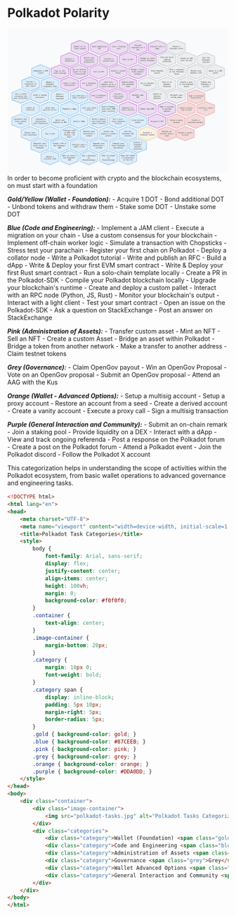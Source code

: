 # Polkadot Polarity
![](images/DAO_Polkadot.jpeg)
In order to become proficient with crypto and the blockchain ecosystems, on must start with a foundation

***Gold/Yellow (Wallet - Foundation):***
        - Acquire 1 DOT
        - Bond additional DOT
        - Unbond tokens and withdraw them
        - Stake some DOT
        - Unstake some DOT

***Blue (Code and Engineering):***
        - Implement a JAM client
        - Execute a migration on your chain
        - Use a custom consensus for your blockchain
        - Implement off-chain worker logic
        - Simulate a transaction with Chopsticks
        - Stress test your parachain
        - Register your first chain on Polkadot
        - Deploy a collator node
        - Write a Polkadot tutorial
        - Write and publish an RFC
        - Build a dApp
        - Write & Deploy your first EVM smart contract
        - Write & Deploy your first Rust smart contract
        - Run a solo-chain template locally
        - Create a PR in the Polkadot-SDK
        - Compile your Polkadot blockchain locally
        - Upgrade your blockchain's runtime
        - Create and deploy a custom pallet
        - Interact with an RPC node (Python, JS, Rust)
        - Monitor your blockchain's output
        - Interact with a light client
        - Test your smart contract
        - Open an issue on the Polkadot-SDK
        - Ask a question on StackExchange
        - Post an answer on StackExchange

***Pink (Administration of Assets):***
        - Transfer custom asset
        - Mint an NFT
        - Sell an NFT
        - Create a custom Asset
        - Bridge an asset within Polkadot
        - Bridge a token from another network
        - Make a transfer to another address
        - Claim testnet tokens

***Grey (Governance):***
        - Claim OpenGov payout
        - Win an OpenGov Proposal
        - Vote on an OpenGov proposal
        - Submit an OpenGov proposal
        - Attend an AAG with the Kus

***Orange (Wallet - Advanced Options):***
        - Setup a multisig account
        - Setup a proxy account
        - Restore an account from a seed
        - Create a derived account
        - Create a vanity account
        - Execute a proxy call
        - Sign a multisig transaction

***Purple (General Interaction and Community):***
        - Submit an on-chain remark
        - Join a staking pool
        - Provide liquidity on a DEX
        - Interact with a dApp
        - View and track ongoing referenda
        - Post a response on the Polkadot forum
        - Create a post on the Polkadot forum
        - Attend a Polkadot event
        - Join the Polkadot discord
        - Follow the Polkadot X account


This categorization helps in understanding the scope of activities within the Polkadot ecosystem, from basic wallet operations to advanced governance and engineering tasks.

```html
<!DOCTYPE html>
<html lang="en">
<head>
    <meta charset="UTF-8">
    <meta name="viewport" content="width=device-width, initial-scale=1.0">
    <title>Polkadot Task Categories</title>
    <style>
        body {
            font-family: Arial, sans-serif;
            display: flex;
            justify-content: center;
            align-items: center;
            height: 100vh;
            margin: 0;
            background-color: #f0f0f0;
        }
        .container {
            text-align: center;
        }
        .image-container {
            margin-bottom: 20px;
        }
        .category {
            margin: 10px 0;
            font-weight: bold;
        }
        .category span {
            display: inline-block;
            padding: 5px 10px;
            margin-right: 5px;
            border-radius: 5px;
        }
        .gold { background-color: gold; }
        .blue { background-color: #87CEEB; }
        .pink { background-color: pink; }
        .grey { background-color: grey; }
        .orange { background-color: orange; }
        .purple { background-color: #DDA0DD; }
    </style>
</head>
<body>
    <div class="container">
        <div class="image-container">
            <img src="polkadot-tasks.jpg" alt="Polkadot Tasks Categorization" style="max-width: 100%; height: auto;">
        </div>
        <div class="categories">
            <div class="category">Wallet (Foundation) <span class="gold">Gold/Yellow</span></div>
            <div class="category">Code and Engineering <span class="blue">Blue</span></div>
            <div class="category">Administration of Assets <span class="pink">Pink</span></div>
            <div class="category">Governance <span class="grey">Grey</span></div>
            <div class="category">Wallet Advanced Options <span class="orange">Orange</span></div>
            <div class="category">General Interaction and Community <span class="purple">Purple</span></div>
        </div>
    </div>
</body>
</html>
```
